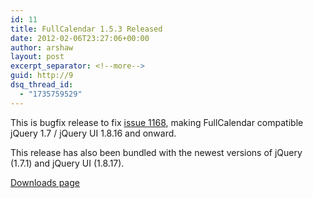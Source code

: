 ```yaml
---
id: 11
title: FullCalendar 1.5.3 Released
date: 2012-02-06T23:27:06+00:00
author: arshaw
layout: post
excerpt_separator: <!--more-->
guid: http://9
dsq_thread_id:
  - "1735759529"
---
```

<div style="margin: 1em 0; text-align: left;">
  This is bugfix release to fix <a title="" href="http://code.google.com/p/fullcalendar/issues/detail?id=1168">issue 1168</a>, making FullCalendar compatible jQuery 1.7 / jQuery UI 1.8.16 and onward.
</div>

<div style="margin: 1em 0; text-align: left;">
  <p>
    This release has also been bundled with the newest versions of jQuery (1.7.1) and jQuery UI (1.8.17).<!--more-->
  </p>
  
  <p>
    <a title="" href="http://arshaw.com/fullcalendar/download/">Downloads page</a>
  </p>
</div>